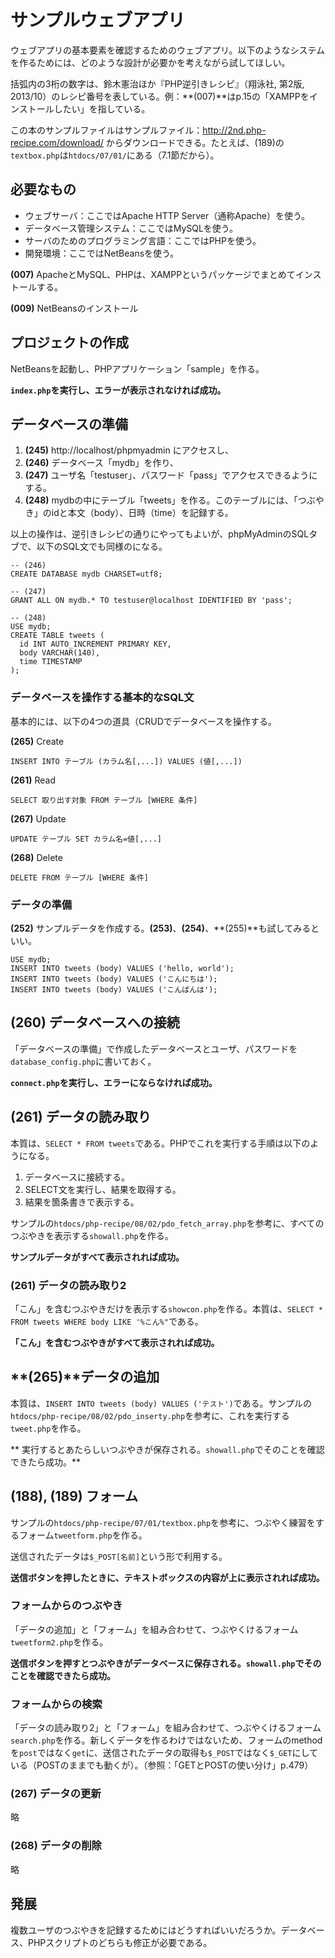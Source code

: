 # サンプルウェブアプリ

ウェブアプリの基本要素を確認するためのウェブアプリ。以下のようなシステムを作るためには、どのような設計が必要かを考えながら試してほしい。

括弧内の3桁の数字は、鈴木憲治ほか『PHP逆引きレシピ』（翔泳社, 第2版, 2013/10）のレシピ番号を表している。例：**(007)**はp.15の「XAMPPをインストールしたい」を指している。

この本のサンプルファイルはサンプルファイル：http://2nd.php-recipe.com/download/ からダウンロードできる。たとえば、(189)の`textbox.php`は`htdocs/07/01/`にある（7.1節だから）。

## 必要なもの

* ウェブサーバ：ここではApache HTTP Server（通称Apache）を使う。
* データベース管理システム：ここではMySQLを使う。
* サーバのためのプログラミング言語：ここではPHPを使う。
* 開発環境：ここではNetBeansを使う。

**(007)** ApacheとMySQL、PHPは、XAMPPというパッケージでまとめてインストールする。

**(009)** NetBeansのインストール

## プロジェクトの作成

NetBeansを起動し、PHPアプリケーション「sample」を作る。

**`index.php`を実行し、エラーが表示されなければ成功。**

## データベースの準備

1. **(245)** http://localhost/phpmyadmin にアクセスし、
1. **(246)** データベース「mydb」を作り、
1. **(247)** ユーザ名「testuser」、パスワード「pass」でアクセスできるようにする。
1. **(248)** mydbの中にテーブル「tweets」を作る。このテーブルには、「つぶやき」のidと本文（body）、日時（time）を記録する。

以上の操作は、逆引きレシピの通りにやってもよいが、phpMyAdminのSQLタブで、以下のSQL文でも同様のになる。

```
-- (246)
CREATE DATABASE mydb CHARSET=utf8;

-- (247)
GRANT ALL ON mydb.* TO testuser@localhost IDENTIFIED BY 'pass';

-- (248)
USE mydb;
CREATE TABLE tweets (
  id INT AUTO_INCREMENT PRIMARY KEY,
  body VARCHAR(140),
  time TIMESTAMP
);
```

### データベースを操作する基本的なSQL文

基本的には、以下の4つの道具（CRUDでデータベースを操作する。

**(265)** Create
```
INSERT INTO テーブル (カラム名[,...]) VALUES (値[,...])
```

**(261)** Read
```
SELECT 取り出す対象 FROM テーブル [WHERE 条件]
```

**(267)** Update
```
UPDATE テーブル SET カラム名=値[,...]
```

**(268)** Delete
```
DELETE FROM テーブル [WHERE 条件]
```

### データの準備

**(252)** サンプルデータを作成する。**(253)**、**(254)**、**(255)**も試してみるといい。

```
USE mydb;
INSERT INTO tweets (body) VALUES ('hello, world');
INSERT INTO tweets (body) VALUES ('こんにちは');
INSERT INTO tweets (body) VALUES ('こんばんは');
```

## **(260)** データベースへの接続

「データベースの準備」で作成したデータベースとユーザ、パスワードを`database_config.php`に書いておく。

**`connect.php`を実行し、エラーにならなければ成功。**

## **(261)** データの読み取り

本質は、`SELECT * FROM tweets`である。PHPでこれを実行する手順は以下のようになる。

1. データベースに接続する。
1. SELECT文を実行し、結果を取得する。
1. 結果を箇条書きで表示する。

サンプルの`htdocs/php-recipe/08/02/pdo_fetch_array.php`を参考に、すべてのつぶやきを表示する`showall.php`を作る。

**サンプルデータがすべて表示されれば成功。**

### **(261)** データの読み取り2

「こん」を含むつぶやきだけを表示する`showcon.php`を作る。本質は、`SELECT * FROM tweets WHERE body LIKE '%こん%"`である。

**「こん」を含むつぶやきがすべて表示されれば成功。**

## **(265)**データの追加

本質は、`INSERT INTO tweets (body) VALUES ('テスト')`である。サンプルの`htdocs/php-recipe/08/02/pdo_inserty.php`を参考に、これを実行する`tweet.php`を作る。

** 実行するとあたらしいつぶやきが保存される。`showall.php`でそのことを確認できたら成功。**

## **(188), (189)** フォーム

サンプルの`htdocs/php-recipe/07/01/textbox.php`を参考に、つぶやく練習をするフォーム`tweetform.php`を作る。

送信されたデータは`$_POST[名前]`という形で利用する。

**送信ボタンを押したときに、テキストボックスの内容が上に表示されれば成功。**

### フォームからのつぶやき

「データの追加」と「フォーム」を組み合わせて、つぶやくけるフォーム`tweetform2.php`を作る。

**送信ボタンを押すとつぶやきがデータベースに保存される。`showall.php`でそのことを確認できたら成功。**

### フォームからの検索

「データの読み取り2」と「フォーム」を組み合わせて、つぶやくけるフォーム`search.php`を作る。新しくデータを作るわけではないため、フォームのmethodを`post`ではなく`get`に、送信されたデータの取得も`$_POST`ではなく`$_GET`にしている（POSTのままでも動くが）。（参照：「GETとPOSTの使い分け」p.479）

### **(267)** データの更新

略

### **(268)** データの削除

略

## 発展

複数ユーザのつぶやきを記録するためにはどうすればいいだろうか。データベース、PHPスクリプトのどちらも修正が必要である。